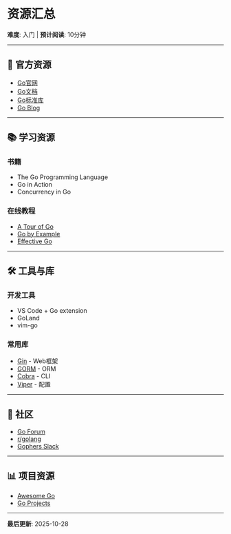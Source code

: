 # 资源汇总

**难度**: 入门 | **预计阅读**: 10分钟

---

## 📖 官方资源

- [Go官网](https://go.dev/)
- [Go文档](https://go.dev/doc/)
- [Go标准库](https://pkg.go.dev/std)
- [Go Blog](https://go.dev/blog/)

---

## 📚 学习资源

### 书籍
- The Go Programming Language
- Go in Action
- Concurrency in Go

### 在线教程
- [A Tour of Go](https://go.dev/tour/)
- [Go by Example](https://gobyexample.com/)
- [Effective Go](https://go.dev/doc/effective_go)

---

## 🛠️ 工具与库

### 开发工具
- VS Code + Go extension
- GoLand
- vim-go

### 常用库
- [Gin](https://gin-gonic.com/) - Web框架
- [GORM](https://gorm.io/) - ORM
- [Cobra](https://github.com/spf13/cobra) - CLI
- [Viper](https://github.com/spf13/viper) - 配置

---

## 👥 社区

- [Go Forum](https://forum.golangbridge.org/)
- [r/golang](https://reddit.com/r/golang)
- [Gophers Slack](https://gophers.slack.com/)

---

## 📊 项目资源

- [Awesome Go](https://github.com/avelino/awesome-go)
- [Go Projects](https://github.com/golang/go/wiki/Projects)

---

**最后更新**: 2025-10-28

